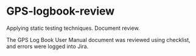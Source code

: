 # GPS-logbook-review
Applying static testing techniques.
Document review.

The GPS Log Book User Manual document was reviewed using checklist, and errors were logged into Jira.
